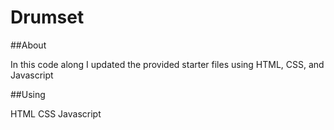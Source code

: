 # Drumset

##About

In this code along I updated the provided starter files using HTML, CSS, and Javascript


##Using

 HTML
 CSS
 Javascript
